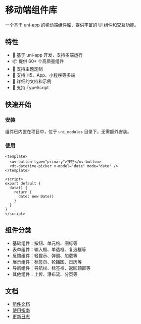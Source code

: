 # 移动端组件库

一个基于 uni-app 的移动端组件库，提供丰富的 UI 组件和交互功能。

## 特性

- 🚀 基于 uni-app 开发，支持多端运行
- 📦 提供 60+ 个高质量组件
- 🎨 支持主题定制
- 📱 支持 H5、App、小程序等多端
- 📖 详细的文档和示例
- 🔧 支持 TypeScript

## 快速开始

### 安装

组件已内置在项目中，位于 `uni_modules` 目录下，无需额外安装。

### 使用

```vue
<template>
  <uv-button type="primary">按钮</uv-button>
  <dt-datetime-picker v-model="date" mode="date" />
</template>

<script>
export default {
  data() {
    return {
      date: new Date()
    }
  }
}
</script>
```

## 组件分类

- 基础组件：按钮、单元格、图标等
- 表单组件：输入框、单选框、复选框等
- 反馈组件：轻提示、弹窗、加载等
- 展示组件：标签页、轮播图、日历等
- 导航组件：导航栏、标签栏、返回顶部等
- 其他组件：上传、瀑布流、分页等

## 文档

- [组件文档](/components/)
- [使用指南](/guide/)
- [更新日志](/changelog/) 